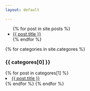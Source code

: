```yaml
---
layout: default

---
```


<ul>
  {% for post in site.posts %}
    <li>
      <a href="{{ post.url }}">{{ post.title }}</a>
    </li>
  {% endfor %}
</ul>

{% for categories in site.categores %}
	<h3>{{ categores[0] }}</h3>
	<u1>
		{% for post in categores[1] %}
		<li><a href="{{ post.url }}">{{ post.title }}</a></li>
		{% endfor %}
	</u1>
{% endfor %}